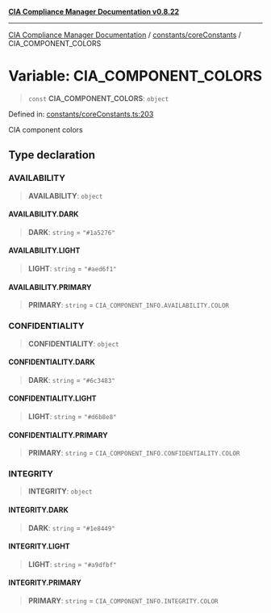 [**CIA Compliance Manager Documentation v0.8.22**](../../../README.md)

***

[CIA Compliance Manager Documentation](../../../modules.md) / [constants/coreConstants](../README.md) / CIA\_COMPONENT\_COLORS

# Variable: CIA\_COMPONENT\_COLORS

> `const` **CIA\_COMPONENT\_COLORS**: `object`

Defined in: [constants/coreConstants.ts:203](https://github.com/Hack23/cia-compliance-manager/blob/5eebba14bef5523072dd8c486c1cd0c7c18766fc/src/constants/coreConstants.ts#L203)

CIA component colors

## Type declaration

### AVAILABILITY

> **AVAILABILITY**: `object`

#### AVAILABILITY.DARK

> **DARK**: `string` = `"#1a5276"`

#### AVAILABILITY.LIGHT

> **LIGHT**: `string` = `"#aed6f1"`

#### AVAILABILITY.PRIMARY

> **PRIMARY**: `string` = `CIA_COMPONENT_INFO.AVAILABILITY.COLOR`

### CONFIDENTIALITY

> **CONFIDENTIALITY**: `object`

#### CONFIDENTIALITY.DARK

> **DARK**: `string` = `"#6c3483"`

#### CONFIDENTIALITY.LIGHT

> **LIGHT**: `string` = `"#d6b8e8"`

#### CONFIDENTIALITY.PRIMARY

> **PRIMARY**: `string` = `CIA_COMPONENT_INFO.CONFIDENTIALITY.COLOR`

### INTEGRITY

> **INTEGRITY**: `object`

#### INTEGRITY.DARK

> **DARK**: `string` = `"#1e8449"`

#### INTEGRITY.LIGHT

> **LIGHT**: `string` = `"#a9dfbf"`

#### INTEGRITY.PRIMARY

> **PRIMARY**: `string` = `CIA_COMPONENT_INFO.INTEGRITY.COLOR`
